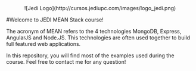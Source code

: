 <center>![Jedi Logo](http://cursos.jediupc.com/images/logo_jedi.png)</center>

#Welcome to JEDI MEAN Stack course!

The acronym of MEAN refers to the 4 technologies MongoDB, Express, AngularJS and Node.JS. This technologies are often
used together to build full featured web applications.

In this repository, you will find most of the examples used during the course. Feel free to contact me for any question!